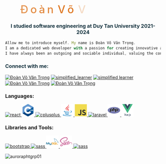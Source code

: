 <style>
  .typing-animation span {
    display: inline-block;
    opacity: 0;
    animation: typing 6s steps(20, end) infinite, blink-caret 0.75s step-end infinite;
    font-size: 35px; /* Điều chỉnh kích thước chữ tùy ý */
    font-weight: 500;
  }

  @keyframes typing {
    0%, 100% { opacity: 0; }
    1% { opacity: 1; }
  }

  @keyframes blink-caret {
    from, to { border-color: transparent; }
    50% { border-color: orange; }
  }

  .typing-animation span:nth-child(1) { animation-delay: 0s; }
  .typing-animation span:nth-child(2) { animation-delay: 0.2s; }
  .typing-animation span:nth-child(3) { animation-delay: 0.4s; }
  .typing-animation span:nth-child(4) { animation-delay: 0.6s; }
  .typing-animation span:nth-child(5) { animation-delay: 0.8s; }
  .typing-animation span:nth-child(6) { animation-delay: 1s; }
  .typing-animation span:nth-child(7) { animation-delay: 1.2s; }
  .typing-animation span:nth-child(8) { animation-delay: 1.4s; }
  .typing-animation span:nth-child(9) { animation-delay: 1.6s; }
  .typing-animation span:nth-child(10) { animation-delay: 1.8s; }
  .typing-animation span:nth-child(11) { animation-delay: 2s; }
  .typing-animation span:nth-child(12) { animation-delay: 2.2s; }
  .typing-animation span:nth-child(13) { animation-delay: 2.4s; }
  .typing-animation span:nth-child(14) { animation-delay: 2.6s; }
  .typing-animation span:nth-child(15) { animation-delay: 2.8s; }
  .typing-animation span:nth-child(16) { animation-delay: 3s; }
  .typing-animation span:nth-child(17) { animation-delay: 3.2s; }
</style>

<h1 align="center" class="typing-animation">
  <span style="color: #DE741C;">Đ</span>
  <span style="color: #DE741C;">o</span>
  <span style="color: #DE741C;">à</span>
  <span style="color: #DE741C;">n</span>
  <span style="color: #DE741C;"> </span>
  <span style="color: #DE741C;">V</span>
  <span style="color: #DE741C;">õ</span>
  <span style="color: #DE741C;"> </span>
  <span style="color: #DE741C;">V</span>
  <span style="color: #DE741C;">ă</span>
  <span style="color: #DE741C;">n</span>
  <span style="color: #DE741C;"> </span>
  <span style="color: #DE741C;">T</span>
  <span style="color: #DE741C;">r</span>
  <span style="color: #DE741C;">ọ</span>
  <span style="color: #DE741C;">n</span>
  <span style="color: #DE741C;">g</span>
</h1>

<h3 align="center" style="color:#13313D">I studied software engineering at Duy Tan University 2021-2024</h3>

```js
Allow me to introduce myself. My name is Đoàn Võ Văn Trọng.
I am a dedicated web developer with a passion for creating innovative and dynamic web applications. Currently, I am pursuing my studies in Software Engineering at Duy Tan University, where I have honed my skills and deepened my knowledge in the field.
I have always been an outgoing and sociable individual, valuing the connections I make with others. Let's embark on this exciting journey together, and create something truly inspiring!
```

<h3 align="left" style="color:#13313D">Connect with me:</h3>
<p align="left">
<a href="#" target="blank"><img align="center" src="https://raw.githubusercontent.com/rahuldkjain/github-profile-readme-generator/master/src/images/icons/Social/linked-in-alt.svg" alt="Đoàn Võ Văn Trọng" height="40" width="40" /></a>
<a href="https://instagram.com/simplified_learner" target="blank"><img align="center" src="https://raw.githubusercontent.com/rahuldkjain/github-profile-readme-generator/master/src/images/icons/Social/instagram.svg" alt="simplified_learner" height="40" width="40" /></a>
<a href="https://www.youtube.com/channel/UCBfXg-ad1FcMyGdJ6LInkyg" target="blank"><img align="center" src="https://raw.githubusercontent.com/rahuldkjain/github-profile-readme-generator/master/src/images/icons/Social/youtube.svg" alt="simplified learner" height="40" width="40" /></a>
<a href="https://www.facebook.com/doanvo.vantrong/?locale=vi_VN" target="blank"><img align="center" src="https://upload.wikimedia.org/wikipedia/commons/thumb/1/1b/Facebook_icon.svg/2048px-Facebook_icon.svg.png" alt="Đoàn Võ Văn Trọng" height="40" width="40" /></a>
<a href="https://github.com/vantrong2405" target="blank"><img align="center" src="https://seeklogo.com/images/G/github-logo-2E3852456C-seeklogo.com.png" alt="Đoàn Võ Văn Trọng" height="40" width="40" /></a>
</p>

<h3 align="left">Languages:</h3>
<p align="left">
  <a href="https://developer.android.com" target="_blank" rel="noreferrer">
    <img src="https://upload.wikimedia.org/wikipedia/commons/thumb/3/30/React_Logo_SVG.svg/1200px-React_Logo_SVG.svg.png" alt="react" width="40" height="40"/>
  </a>
 
  <a href="https://www.w3schools.com/cpp/" target="_blank" rel="noreferrer">
    <img src="https://raw.githubusercontent.com/devicons/devicon/master/icons/cplusplus/cplusplus-original.svg" alt="cplusplus" width="40" height="40"/>
  </a>
  <a href="https://www.w3schools.com/cpp/" target="_blank" rel="noreferrer">
    <img src="https://e7.pngegg.com/pngimages/929/60/png-clipart-net-framework-c-net-core-software-framework-mono-studio-purple-studio-thumbnail.png" alt="cplusplus" width="40" height="40"/>
  </a>
  <a href="https://www.java.com" target="_blank" rel="noreferrer">
    <img src="https://raw.githubusercontent.com/devicons/devicon/master/icons/java/java-original.svg" alt="java" width="40" height="40"/>
  </a>
  <a href="https://developer.mozilla.org/en-US/docs/Web/JavaScript" target="_blank" rel="noreferrer">
    <img src="https://raw.githubusercontent.com/devicons/devicon/master/icons/javascript/javascript-original.svg" alt="javascript" width="40" height="40"/>
  </a>
  <a href="https://laravel.com/" target="_blank" rel="noreferrer">
    <img src="https://laravel.com/img/logomark.min.svg" alt="laravel" width="40" height="40"/>
  </a>

  <a href="https://www.php.net" target="_blank" rel="noreferrer">
    <img src="https://raw.githubusercontent.com/devicons/devicon/master/icons/php/php-original.svg" alt="php" width="40" height="40"/>
  </a>
  
  <a href="https://vuejs.org/" target="_blank" rel="noreferrer">
    <img src="https://raw.githubusercontent.com/devicons/devicon/master/icons/vuejs/vuejs-original-wordmark.svg" alt="vuejs" width="40" height="40"/>
  </a>
</p>

<h3 align="left">Libraries  and Tools:</h3>
<p align="left">
 <a href="https://getbootstrap.com" target="_blank" rel="noreferrer">
    <img src="https://getbootstrap.com/docs/5.3/assets/brand/bootstrap-logo-shadow.png" alt="bootstrap" width="40" height="40"/>
  </a>
  <a href="https://sass-lang.com" target="_blank" rel="noreferrer">
    <img src="https://encrypted-tbn0.gstatic.com/images?q=tbn:ANd9GcStJY57MnPNeUz2cVItQ-QJlp_oo_UlkUwwEA&s" alt="sass" width="40" height="40"/>
  </a>
   <a href="https://www.mysql.com/" target="_blank" rel="noreferrer">
    <img src="https://raw.githubusercontent.com/devicons/devicon/master/icons/mysql/mysql-original-wordmark.svg" alt="mysql" width="40" height="40"/>
  </a>
<a href="https://sass-lang.com" target="_blank" rel="noreferrer">
    <img src="https://raw.githubusercontent.com/devicons/devicon/master/icons/sass/sass-original.svg" alt="sass" width="40" height="40"/>
  </a>
<a href="https://sass-lang.com" target="_blank" rel="noreferrer">
    <img src="https://stackgoo.com/upload/images/2023/12/26/cong-cu-ho-tro-thiet-ke-app-postman-658a80be25233-658a80be25235-658a80be25236-231226022902.jpg" alt="sass" width="40" height="40"/>
  </a>

</p>
  <img align="center" src="https://github-readme-stats.vercel.app/api/top-langs?username=auroraphtgrp01&show_icons=true&locale=en&layout=compact" alt="auroraphtgrp01" />
</p>
